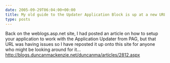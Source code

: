 ```yaml
---
date: 2005-09-29T06:04:00+00:00
title: My old guide to the Updater Application Block is up at a new URL...
type: posts
---
```

Back on the weblogs.asp.net site, I had posted an article on how to setup your application to work with the Application Updater from PAG, but that URL was having issues so I have reposted it up onto this site for anyone who might be looking around for it... [http://blogs.duncanmackenzie.net/duncanma/articles/2812.aspx ](https://blogs.duncanmackenzie.net/duncanma/articles/2812.aspx)
